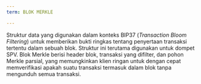 ```yaml
---
term: BLOK MERKLE

---
```

Struktur data yang digunakan dalam konteks BIP37 (*Transaction Bloom Filtering*) untuk memberikan bukti ringkas tentang penyertaan transaksi tertentu dalam sebuah blok. Struktur ini terutama digunakan untuk dompet SPV. Blok Merkle berisi header blok, transaksi yang difilter, dan pohon Merkle parsial, yang memungkinkan klien ringan untuk dengan cepat memverifikasi apakah suatu transaksi termasuk dalam blok tanpa mengunduh semua transaksi.